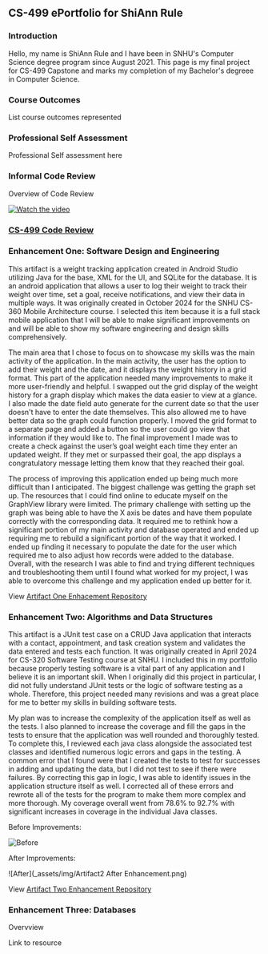 ## CS-499 ePortfolio for ShiAnn Rule

### Introduction

Hello, my name is ShiAnn Rule and I have been in SNHU's Computer Science degree program since August 2021. This page is my final project for CS-499 Capstone and marks my completion of my Bachelor's degreee in Computer Science. 

### Course Outcomes

List course outcomes represented

### Professional Self Assessment

Professional Self assessment here

### Informal Code Review

Overview of Code Review

[![Watch the video](https://img.youtube.com/vi/S8QaOK-XVL4/maxresdefault.jpg)](https://youtu.be/S8QaOK-XVL4)

### [CS-499 Code Review](https://youtu.be/S8QaOK-XVL4)

### Enhancement One: Software Design and Engineering

This artifact is a weight tracking application created in Android Studio utilizing Java for the base, XML for the UI, and SQLite for the database. It is an android application that allows a user to log their weight to track their weight over time, set a goal, receive notifications, and view their data in multiple ways. It was originally created in October 2024 for the SNHU CS-360 Mobile Architecture course. I selected this item because it is a full stack mobile application that I will be able to make significant improvements on and will be able to show my software engineering and design skills comprehensively.  

The main area that I chose to focus on to showcase my skills was the main activity of the application. In the main activity, the user has the option to add their weight and the date, and it displays the weight history in a grid format. This part of the application needed many improvements to make it more user-friendly and helpful. I swapped out the grid display of the weight history for a graph display which makes the data easier to view at a glance. I also made the date field auto generate for the current date so that the user doesn't have to enter the date themselves. This also allowed me to have better data so the graph could function properly. I moved the grid format to a separate page and added a button so the user could go view that information if they would like to. The final improvement I made was to create a check against the user’s goal weight each time they enter an updated weight. If they met or surpassed their goal, the app displays a congratulatory message letting them know that they reached their goal.  

The process of improving this application ended up being much more difficult than I anticipated. The biggest challenge was getting the graph set up. The resources that I could find online to educate myself on the GraphView library were limited. The primary challenge with setting up the graph was being able to have the X axis be dates and have them populate correctly with the corresponding data. It required me to rethink how a significant portion of my main activity and database operated and ended up requiring me to rebuild a significant portion of the way that it worked. I ended up finding it necessary to populate the date for the user which required me to also adjust how records were added to the database. Overall, with the research I was able to find and trying different techniques and troubleshooting them until I found what worked for my project, I was able to overcome this challenge and my application ended up better for it. 

View [Artifact One Enhacement Repository](https://github.com/shiolive/CS-499/tree/main/Artifacts/Artifact%20One/Artifact%20One%20Improvement)

### Enhancement Two: Algorithms and Data Structures

This artifact is a JUnit test case on a CRUD Java application that interacts with a contact, appointment, and task creation system and validates the data entered and tests each function. It was originally created in April 2024 for CS-320 Software Testing course at SNHU. I included this in my portfolio because properly testing software is a vital part of any application and I believe it is an important skill. When I originally did this project in particular, I did not fully understand JUnit tests or the logic of software testing as a whole. Therefore, this project needed many revisions and was a great place for me to better my skills in building software tests. 

My plan was to increase the complexity of the application itself as well as the tests. I also planned to increase the coverage and fill the gaps in the tests to ensure that the application was well rounded and thoroughly tested. To complete this, I reviewed each java class alongside the associated test classes and identified numerous logic errors and gaps in the testing. A common error that I found were that I created the tests to test for successes in adding and updating the data, but I did not test to see if there were failures. By correcting this gap in logic, I was able to identify issues in the application structure itself as well. I corrected all of these errors and rewrote all of the tests for the program to make them more complex and more thorough. My coverage overall went from 78.6% to 92.7% with significant increases in coverage in the individual Java classes. 

Before Improvements: 

![Before](https://github.com/shiolive/CS-499/blob/main/_assets/img/Artifact2%20Before%20Enhancement.png)

After Improvements: 

![After](_assets/img/Artifact2 After Enhancement.png)

View [Artifact Two Enhancement Repository](https://github.com/shiolive/CS-499/tree/main/Artifacts/Artifact%20Two)


### Enhancement Three: Databases

Overvview

Link to resource

